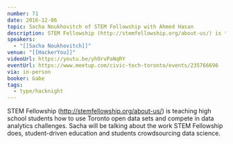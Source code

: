```yaml
---
number: 71
date: 2016-12-06
topic: Sacha Noukhovitch of STEM Fellowship with Ahmed Hasan
description: STEM Fellowship (http://stemfellowship.org/about-us/) is teaching high school students how to use Toronto open data sets and compete in data analytics challenges. Sacha will be talking about the work STEM Fellowship does, student-driven education and students crowdsourcing data science.
speakers:
  - "[[Sacha Noukhovitch]]"
venue: "[[HackerYou]]"
videoUrl: https://youtu.be/yhOrvPaNqRY
eventUrl: https://www.meetup.com/civic-tech-toronto/events/235766696
via: in-person
booker: Gabe
tags:
  - type/hacknight
---
```


STEM Fellowship (http://stemfellowship.org/about-us/) is teaching high school students how to use Toronto open data sets and compete in data analytics challenges. Sacha will be talking about the work STEM Fellowship does, student-driven education and students crowdsourcing data science.